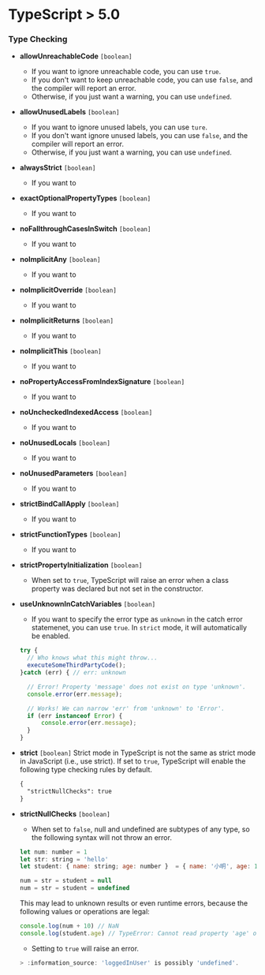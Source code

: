 # TypeScript > 5.0

### Type Checking

- **allowUnreachableCode**  `[boolean]`
  - If you want to ignore unreachable code, you can use `true`.
  - If you don't want to keep unreachable code, you can use `false`, and the compiler will report an error.
  - Otherwise, if you just want a warning, you can use `undefined`.

- **allowUnusedLabels** `[boolean]`
  - If you want to ignore unused labels, you can use `ture`.
  - If you don't want ignore unused labels, you can use `false`, and the compiler will report an error.
  - Otherwise, if you just want a warning, you can use `undefined`.
  

- **alwaysStrict** `[boolean]`
  - If you want to 
 
- **exactOptionalPropertyTypes** `[boolean]`
  - If you want to 
  
- **noFallthroughCasesInSwitch** `[boolean]`
  - If you want to 
  
- **noImplicitAny** `[boolean]`
  - If you want to

- **noImplicitOverride** `[boolean]`
  - If you want to
  
- **noImplicitReturns** `[boolean]`
  - If you want to
  
- **noImplicitThis** `[boolean]`
  - If you want to
  
- **noPropertyAccessFromIndexSignature** `[boolean]`
  - If you want to 
  
- **noUncheckedIndexedAccess** `[boolean]`
  - If you want to 
  
- **noUnusedLocals** `[boolean]`
  - If you want to 
  
- **noUnusedParameters** `[boolean]`
  - If you want to
  
- **strictBindCallApply** `[boolean]`
  - If you want to 
  
- **strictFunctionTypes** `[boolean]`
  - If you want to 
  
- **strictPropertyInitialization** `[boolean]`
  - When set to `true`, TypeScript will raise an error when a class property was declared but not set in the constructor. 
  
- **useUnknownInCatchVariables** `[boolean]`
  - If you want to specify the error type as `unknown` in the catch error statemenet, you can use `true`. In `strict` mode, it will automatically be enabled.
  ```js
  try {
    // Who knows what this might throw...
    executeSomeThirdPartyCode();
  }catch (err) { // err: unknown

    // Error! Property 'message' does not exist on type 'unknown'.
    console.error(err.message);

    // Works! We can narrow 'err' from 'unknown' to 'Error'.
    if (err instanceof Error) {
        console.error(err.message);
    }
  }
  ```

- **strict** `[boolean]`
  Strict mode in TypeScript is not the same as strict mode in JavaScript (i.e., use strict). If set to `true`, TypeScript will enable the following type checking rules by default.

  ```html
  {
    "strictNullChecks": true 
  }
  ```

- **strictNullChecks** `[boolean]`
  - When set to `false`, null and undefined are subtypes of any type, so the following syntax will not throw an error.
  
  ```javascript
  let num: number = 1
  let str: string = 'hello'
  let student: { name: string; age: number }  = { name: '小明', age: 12}

  num = str = student = null
  num = str = student = undefined
  ```

  This may lead to unknown results or even runtime errors, because the following values or operations are legal:

  ```javascript
  console.log(num + 10) // NaN
  console.log(student.age) // TypeError: Cannot read property 'age' of undefined
  ```

  - Setting to `true` will raise an error.

  ```javascript
  > :information_source: 'loggedInUser' is possibly 'undefined'.
  ```